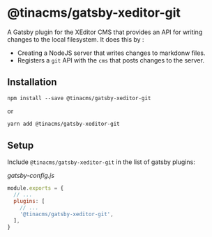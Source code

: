 # @tinacms/gatsby-xeditor-git

A Gatsby plugin for the XEditor CMS that provides an API for writing changes to the local filesystem. It does this by :

- Creating a NodeJS server that writes changes to markdonw files.
- Registers a `git` API with the `cms` that posts changes to the server.

## Installation

```
npm install --save @tinacms/gatsby-xeditor-git
```

or

```sh
yarn add @tinacms/gatsby-xeditor-git
```

## Setup

Include `@tinacms/gatsby-xeditor-git` in the list of gatsby plugins:

_gatsby-config.js_

```javascript
module.exports = {
  // ...
  plugins: [
    // ...
    '@tinacms/gatsby-xeditor-git',
  ],
}
```
